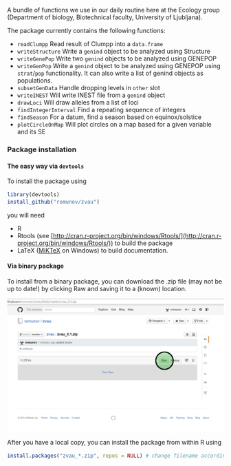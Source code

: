 A bundle of functions we use in our daily routine here at the Ecology group (Department of biology, Biotechnical faculty, University of Ljubljana).

The package currently contains the following functions:

* `readClumpp` Read result of Clumpp into a `data.frame`
* `writeStructure` Write a `genind` object to be analyzed using Structure
* `writeGenePop` Write two `genind` objects to be analyzed using GENEPOP
* `writeGenPop` Write a `genind` object to be analyzed using GENEPOP using `strat`/`pop` functionality. It can also write a list of genind objects as populations.
* `subsetGenData` Handle dropping levels in `other` slot
* `writeINEST` Will write INEST file from a `genind` object
* `drawLoci` Will draw alleles from a list of loci
* `findIntegerInterval` Find a repeating sequence of integers
* `findSeason` For a datum, find a season based on equinox/solstice
* `plotCircleOnMap` Will plot circles on a map based for a given variable and its SE

### Package installation
#### The easy way via `devtools`

To install the package using

```r
library(devtools)
install_github("romunov/zvau")
```

you will need

* R
* Rtools (see [http://cran.r-project.org/bin/windows/Rtools/](http://cran.r-project.org/bin/windows/Rtools/)) to build the package
* LaTeX ([MiKTeX](http://miktex.org/download) on Windows) to build documentation.

#### Via binary package
To install from a binary package, you can download the .zip file (may not be up to date!) by clicking Raw and saving it to a (known) location.

![How to download a zip file from a repository](./images/download_raw.png)

After you have a local copy, you can install the package from within R using

```r
install.packages("zvau_*.zip", repos = NULL) # change filename according to the version
```